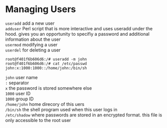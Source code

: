 # Managing Users

`useradd` add a new user <br>
`adduser` Perl script that is more interactive and uses useradd under the hood. gives you an opportunity to specifiy a password and additional information about the user <br>
`usermod` modifying a user <br>
`userdel` for deleting a user <br>

```
root@f401f6b606d6:/# useradd -m john
root@f401f6b606d6:/# cat /etc/passwd
john:x:1000:1000::/home/john:/bin/sh
```
`john` user name <br>
`:` separator <br>
`x` the password is stored somewhere else <br>
`1000` user ID <br>
`1000` group ID <br>
`/home/john` home direcory of this uers <br>
`/bin/sh` the shell program used when this user logs in <br>
`/etc/shadow` where passwords are stored in an encrypted format. this file is only accessible to the root user<br>



